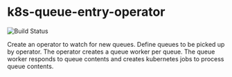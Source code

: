 # k8s-queue-entry-operator

![Build Status](https://travis-ci.org/podnov/k8s-queue-entry-operator.svg)

Create an operator to watch for new queues. Define queues to be picked up by operator. The operator creates a queue worker per queue.
The queue worker responds to queue contents and creates kubernetes jobs to process queue contents.